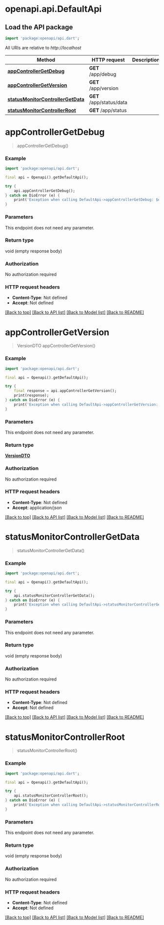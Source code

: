# openapi.api.DefaultApi

## Load the API package
```dart
import 'package:openapi/api.dart';
```

All URIs are relative to *http://localhost*

Method | HTTP request | Description
------------- | ------------- | -------------
[**appControllerGetDebug**](DefaultApi.md#appcontrollergetdebug) | **GET** /app/debug | 
[**appControllerGetVersion**](DefaultApi.md#appcontrollergetversion) | **GET** /app/version | 
[**statusMonitorControllerGetData**](DefaultApi.md#statusmonitorcontrollergetdata) | **GET** /app/status/data | 
[**statusMonitorControllerRoot**](DefaultApi.md#statusmonitorcontrollerroot) | **GET** /app/status | 


# **appControllerGetDebug**
> appControllerGetDebug()



### Example
```dart
import 'package:openapi/api.dart';

final api = Openapi().getDefaultApi();

try {
    api.appControllerGetDebug();
} catch on DioError (e) {
    print('Exception when calling DefaultApi->appControllerGetDebug: $e\n');
}
```

### Parameters
This endpoint does not need any parameter.

### Return type

void (empty response body)

### Authorization

No authorization required

### HTTP request headers

 - **Content-Type**: Not defined
 - **Accept**: Not defined

[[Back to top]](#) [[Back to API list]](../README.md#documentation-for-api-endpoints) [[Back to Model list]](../README.md#documentation-for-models) [[Back to README]](../README.md)

# **appControllerGetVersion**
> VersionDTO appControllerGetVersion()



### Example
```dart
import 'package:openapi/api.dart';

final api = Openapi().getDefaultApi();

try {
    final response = api.appControllerGetVersion();
    print(response);
} catch on DioError (e) {
    print('Exception when calling DefaultApi->appControllerGetVersion: $e\n');
}
```

### Parameters
This endpoint does not need any parameter.

### Return type

[**VersionDTO**](VersionDTO.md)

### Authorization

No authorization required

### HTTP request headers

 - **Content-Type**: Not defined
 - **Accept**: application/json

[[Back to top]](#) [[Back to API list]](../README.md#documentation-for-api-endpoints) [[Back to Model list]](../README.md#documentation-for-models) [[Back to README]](../README.md)

# **statusMonitorControllerGetData**
> statusMonitorControllerGetData()



### Example
```dart
import 'package:openapi/api.dart';

final api = Openapi().getDefaultApi();

try {
    api.statusMonitorControllerGetData();
} catch on DioError (e) {
    print('Exception when calling DefaultApi->statusMonitorControllerGetData: $e\n');
}
```

### Parameters
This endpoint does not need any parameter.

### Return type

void (empty response body)

### Authorization

No authorization required

### HTTP request headers

 - **Content-Type**: Not defined
 - **Accept**: Not defined

[[Back to top]](#) [[Back to API list]](../README.md#documentation-for-api-endpoints) [[Back to Model list]](../README.md#documentation-for-models) [[Back to README]](../README.md)

# **statusMonitorControllerRoot**
> statusMonitorControllerRoot()



### Example
```dart
import 'package:openapi/api.dart';

final api = Openapi().getDefaultApi();

try {
    api.statusMonitorControllerRoot();
} catch on DioError (e) {
    print('Exception when calling DefaultApi->statusMonitorControllerRoot: $e\n');
}
```

### Parameters
This endpoint does not need any parameter.

### Return type

void (empty response body)

### Authorization

No authorization required

### HTTP request headers

 - **Content-Type**: Not defined
 - **Accept**: Not defined

[[Back to top]](#) [[Back to API list]](../README.md#documentation-for-api-endpoints) [[Back to Model list]](../README.md#documentation-for-models) [[Back to README]](../README.md)

